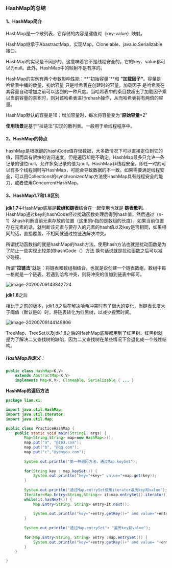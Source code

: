 ### HashMap的总结

#### 1、HashMap简介

HashMap是一个散列表，它存储的内容是键值对（key-value）映射。

HashMap继承于AbastractMap，实现Map，Clone able、java.io.Serializable接口。

HashMap的实现是不同步的，这意味着它不是线程安全的。它的key、value都可以为null。此外，HashMap中的映射不是有序的。

HashMap的实例有两个参数影响性能：**”初始容量“**和 **”加载因子“**。容量是 哈希表中桶的数量，初始容量 只是哈希表在创建时的容量。加载因子 是哈希表在其容量自动增加之前可以达到的一种尺度。当哈希表中的条目数超出了加载因子乘以当前容量的乘积时，则对该哈希表进行rehash操作，从而哈希表将有两倍的容量。

HashMap默认的容量是16；增加容量时，每次将容量变为“**原始容量***2”

**使用场景**是基于“拉链法”实现的散列表。一般用于单线程程序中。

#### 2、HashMap的特点

hashMap是根据键的hashCode值存储数据，大多数情况下可以直接定位到它的值，因而具有很快的访问速度，但是遍历却是不确定。HashMap最多只允许一条记录的键位null，允许多条记录的值为null。HashMap非线程安全，即任一时刻可以有多个线程同时写HashMap，可能会导致数据的不一致。如果需要满足线程安全，可以用Collections的synchronizedMap方法使HashMap具有线程安全的能力，或者使用ConcurrentHashMap。

#### 3、HashMap1.7和1.8区别

**jdk1.7**中HashMap底层是**数组和链表**结合在一起使用也就是 **链表散列**。HashMap通过key的hashCode经过扰动函数处理后得到hash值，然后通过（n-1）&hash判断当前元素存放的位置（这里的n指的是数组的长度），如果当前位置存在元素的话，就判断该元素与要存入的元素的hash值以及key是否相同，如果相同的话，直接覆盖，不相同就通过拉链法解决冲突。

所谓扰动函数指的就是hashMap的hash方法。使用hash方法也就是扰动函数是为了防止一些实现比较差的hashCode（）方法  换句话说就是扰动函数之后可以减少碰撞。

所谓“**拉链法**”就是：将链表和数组相结合。也就是说创建一个链表数组，数组中每一格就是一个链表。若遇到哈希冲突，则将冲突的值加到链表中即可。

![image-20200709143842724](D:\studyLife\image-02.png)

**jdk1.8**之后

相比于之前的版本，jdk1.8之后在解决哈希冲突时有了很大的变化，当链表长度大于阈值（默认是8）时，将链表转化为红黑树，以减少搜索时间。

![image-20200709144149806](D:\studyLife\image-03.png)

TreeMap、TreeSet以及jdk1.8之后的HashMap底层都用到了红黑树。红黑树就是为了解决二叉查找树的缺陷，因为二叉查找树在某些情况下会退化成一个线性结构。

##### HashMap的定义：

```Java
public class HashMap<K,V>
    extends AbstractMap<K,V>
    implements Map<K,V>, Cloneable, Serializable { ... }
```

**HashMap的遍历方法**

```java
package lian.xi;

import java.util.HashMap;
import java.util.Iterator;
import java.util.Map;

public class PracticeHashMap {
	public static void main(String[] args) {
		Map<String,String> map=new HashMap<>();
		map.put("a", "@163.com");
		map.put("b", "@qq.com");
		map.put("c","@yonyou.com");
		
		System.out.println("第一种遍历方法，通过Map.keySet");
		
		for(String key : map.keySet()) {
			System.out.println("key="+key+" value="+map.get(key));
		}
		
		System.out.println("通过Map.entrySet使用iterator遍历key和value");
		Iterator<Map.Entry<String,String>> it=map.entrySet().iterator();
		while(it.hasNext()) {
			Map.Entry<String, String> entry=it.next();
			
			System.out.println("key="+entry.getKey()+" and value="+entry.getValue());
		}
		
		System.out.println("通过Map.entrySet"+ "遍历key和value");
		
		for(Map.Entry<String, String> entry :map.entrySet()) {
			System.out.println("key="+entry.getKey()+" and value= "+entry.getValue());
		}
	}

}
```

